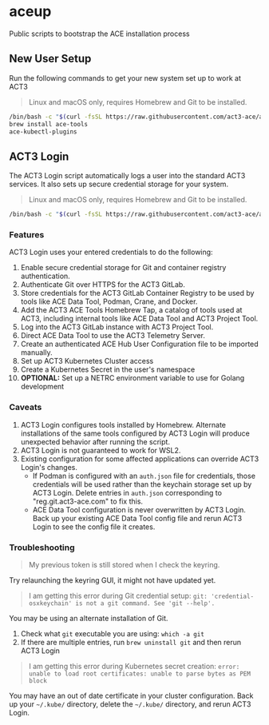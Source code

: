 # aceup

Public scripts to bootstrap the ACE installation process

## New User Setup

Run the following commands to get your new system set up to work at ACT3

> Linux and macOS only, requires Homebrew and Git to be installed.

```bash
/bin/bash -c "$(curl -fsSL https://raw.githubusercontent.com/act3-ace/aceup/main/act3-login)"
brew install ace-tools
ace-kubectl-plugins
```

## ACT3 Login

The ACT3 Login script automatically logs a user into the standard ACT3 services. It also sets up secure credential storage for your system.

> Linux and macOS only, requires Homebrew and Git to be installed.

```bash
/bin/bash -c "$(curl -fsSL https://raw.githubusercontent.com/act3-ace/aceup/main/act3-login)"
```

### Features

ACT3 Login uses your entered credentials to do the following:

1. Enable secure credential storage for Git and container registry authentication.
2. Authenticate Git over HTTPS for the ACT3 GitLab.
3. Store credentials for the ACT3 GitLab Container Registry to be used by tools like ACE Data Tool, Podman, Crane, and Docker.
4. Add the ACT3 ACE Tools Homebrew Tap, a catalog of tools used at ACT3, including internal tools like ACE Data Tool and ACT3 Project Tool.
5. Log into the ACT3 GitLab instance with ACT3 Project Tool.
6. Direct ACE Data Tool to use the ACT3 Telemetry Server.
7. Create an authenticated ACE Hub User Configuration file to be imported manually.
8. Set up ACT3 Kubernetes Cluster access
9. Create a Kubernetes Secret in the user's namespace
10. **OPTIONAL:** Set up a NETRC environment variable to use for Golang development

<!-- If you use zsh as your shell on macOS, run this command

```bash
/bin/zsh -c "$(curl -fsSL https://raw.githubusercontent.com/act3-ace/aceup/main/act3-login)"
``` -->

### Caveats

1. ACT3 Login configures tools installed by Homebrew. Alternate installations of the same tools configured by ACT3 Login will produce unexpected behavior after running the script.
2. ACT3 Login is not guaranteed to work for WSL2.
3. Existing configuration for some affected applications can override ACT3 Login's changes.
   - If Podman is configured with an `auth.json` file for credentials, those credentials will be used rather than the keychain storage set up by ACT3 Login. Delete entries in `auth.json` corresponding to "reg.git.act3-ace.com" to fix this.
   - ACE Data Tool configuration is never overwritten by ACT3 Login. Back up your existing ACE Data Tool config file and rerun ACT3 Login to see the config file it creates.

### Troubleshooting

> My previous token is still stored when I check the keyring.

Try relaunching the keyring GUI, it might not have updated yet.

> I am getting this error during Git credential setup: `git: 'credential-osxkeychain' is not a git command. See 'git --help'.`

You may be using an alternate installation of Git.

1. Check what `git` executable you are using: `which -a git`
2. If there are multiple entries, run `brew uninstall git` and then rerun ACT3 Login

> I am getting this error during Kubernetes secret creation: `error: unable to load root certificates: unable to parse bytes as PEM block`

You may have an out of date certificate in your cluster configuration. Back up your `~/.kube/` directory, delete the `~/.kube/` directory, and rerun ACT3 Login.
